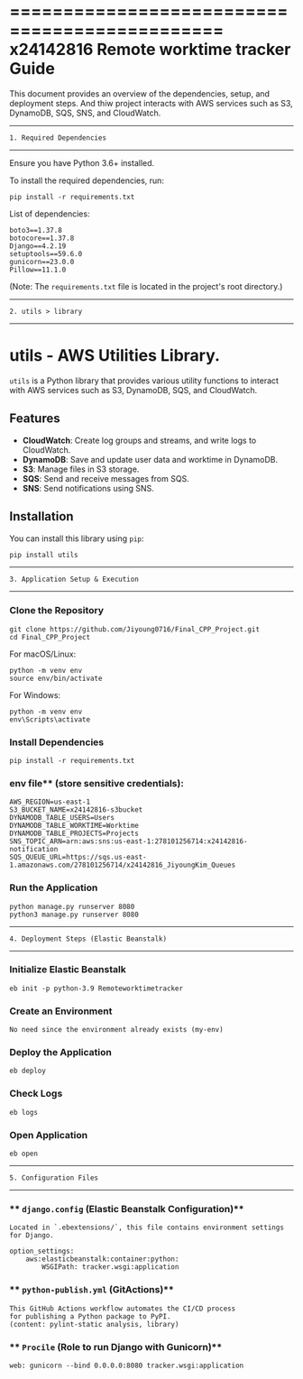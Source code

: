 ==============================================
   x24142816 Remote worktime tracker Guide
==============================================

This document provides an overview of the dependencies, setup, and deployment
steps. 
And thiw project interacts with AWS services such as S3, DynamoDB, SQS, SNS,
and CloudWatch.

---------------------------------------------------------
    1. Required Dependencies
---------------------------------------------------------

Ensure you have Python 3.6+ installed.

To install the required dependencies, run:

    pip install -r requirements.txt

List of dependencies:

    boto3==1.37.8
    botocore==1.37.8
    Django==4.2.19
    setuptools==59.6.0
    gunicorn==23.0.0
    Pillow==11.1.0

(Note: The `requirements.txt` file is located in the project's root directory.)

---------------------------------------------------------
    2. utils > library 
---------------------------------------------------------
# utils - AWS Utilities Library.


`utils` is a Python library that provides various utility functions to interact 
with AWS services such as S3, DynamoDB, SQS, and CloudWatch.

## Features

- **CloudWatch**: Create log groups and streams, and write logs to CloudWatch.
- **DynamoDB**: Save and update user data and worktime in DynamoDB.
- **S3**: Manage files in S3 storage.
- **SQS**: Send and receive messages from SQS.
- **SNS**: Send notifications using SNS.

## Installation

You can install this library using `pip`:

```bash
pip install utils
```

---------------------------------------------------------
    3. Application Setup & Execution
---------------------------------------------------------
### **Clone the Repository**
    
    git clone https://github.com/Jiyoung0716/Final_CPP_Project.git
    cd Final_CPP_Project

For macOS/Linux:
    
    python -m venv env
    source env/bin/activate

For Windows:

    python -m venv env
    env\Scripts\activate

### **Install Dependencies**
    
    pip install -r requirements.txt

### env file** (store sensitive credentials):

    AWS_REGION=us-east-1
    S3_BUCKET_NAME=x24142816-s3bucket
    DYNAMODB_TABLE_USERS=Users
    DYNAMODB_TABLE_WORKTIME=Worktime
    DYNAMODB_TABLE_PROJECTS=Projects
    SNS_TOPIC_ARN=arn:aws:sns:us-east-1:278101256714:x24142816-notification
    SQS_QUEUE_URL=https://sqs.us-east-1.amazonaws.com/278101256714/x24142816_JiyoungKim_Queues

### **Run the Application**

    python manage.py runserver 8080
    python3 manage.py runserver 8080

---------------------------------------------------------
    4. Deployment Steps (Elastic Beanstalk)
---------------------------------------------------------

### **Initialize Elastic Beanstalk**
    
    eb init -p python-3.9 Remoteworktimetracker

### **Create an Environment**

    No need since the environment already exists (my-env)

### **Deploy the Application**
    
    eb deploy

### **Check Logs**
    
    eb logs

### **Open Application**
    
    eb open

---------------------------------------------------------
    5. Configuration Files
---------------------------------------------------------

### ** `django.config` (Elastic Beanstalk Configuration)**

    Located in `.ebextensions/`, this file contains environment settings for Django.

    option_settings:
        aws:elasticbeanstalk:container:python:
            WSGIPath: tracker.wsgi:application

### ** `python-publish.yml` (GitActions)** 

    This GitHub Actions workflow automates the CI/CD process 
    for publishing a Python package to PyPI.
    (content: pylint-static analysis, library)

### ** `Procile` (Role to run Django with Gunicorn)**
    
    web: gunicorn --bind 0.0.0.0:8080 tracker.wsgi:application